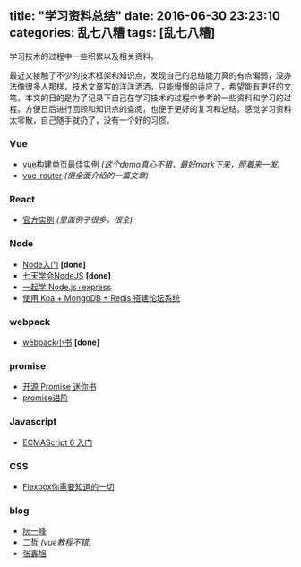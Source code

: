 title: "学习资料总结"
date: 2016-06-30 23:23:10
categories: 乱七八糟
tags: [乱七八糟]
---
﻿学习技术的过程中一些积累以及相关资料。
<!--more-->
最近又接触了不少的技术框架和知识点，发现自己的总结能力真的有点偏弱，没办法像很多人那样，技术文章写的洋洋洒洒，只能慢慢的适应了，希望能有更好的文笔。本文的目的是为了记录下自己在学习技术的过程中参考的一些资料和学习的过程。方便日后进行回顾和知识点的查阅，也便于更好的复习和总结。感觉学习资料太零散，自己随手就扔了，没有一个好的习惯。

### Vue
* [vue构建单页最佳实例](https://github.com/MeCKodo/vue-tutorial)   *(这个demo真心不错，最好mark下来，照着来一发)*
* [vue-router](http://www.cnblogs.com/axl234/p/5899952.html)   *(挺全面介绍的一篇文章)*

### React
* [官方实例](https://github.com/reactjs/redux/tree/master/examples) *(里面例子很多，很全)*

### Node
* [Node入门](http://www.nodebeginner.org/index-zh-cn.html) **[done]**
* [七天学会NodeJS](http://nqdeng.github.io/7-days-nodejs/) **[done]**
* [一起学 Node.js+express](https://github.com/nswbmw/N-blog)
* [使用 Koa + MongoDB + Redis 搭建论坛系统](https://github.com/nswbmw/N-club)

### webpack
* [webpack小书](https://fakefish.github.io/react-webpack-cookbook/) **[done]**

### promise
* [开源 Promise 迷你书](http://liubin.org/promises-book/)
* [promise进阶](http://fex.baidu.com/blog/2015/07/we-have-a-problem-with-promises/)

### Javascript
* [ECMAScript 6 入门](http://es6.ruanyifeng.com/#README)

### CSS
* [Flexbox你需要知道的一切](https://www.w3cplus.com/css3/understanding-flexbox-everything-you-need-to-know.html?from=message&isappinstalled=0)

### blog
* [阮一峰](http://www.ruanyifeng.com/blog/)
* [二哲](http://www.meckodo.com/#!/) *(vue教程不错)*
* [张鑫旭](http://www.zhangxinxu.com/wordpress/)